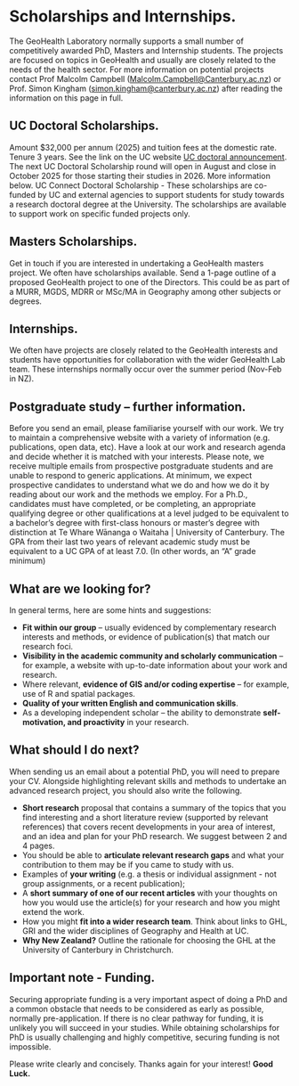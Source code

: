 # **Scholarships and Internships.**

The GeoHealth Laboratory normally supports a small number of competitively awarded PhD, Masters and Internship students. 
The projects are focused on topics in GeoHealth and usually are closely related to the needs of the health sector. 
For more information on potential projects contact Prof Malcolm Campbell (Malcolm.Campbell@Canterbury.ac.nz) or Prof. Simon Kingham (simon.kingham@canterbury.ac.nz) after reading the information on this page in full.

## **UC Doctoral Scholarships.**

Amount $32,000 per annum (2025) and tuition fees at the domestic rate. Tenure 3 years. See the link on the UC website [UC doctoral announcement](https://www.canterbury.ac.nz/study/getting-started/scholarships/doctoral-scholarships).
The next UC Doctoral Scholarship round will open in August and close in October 2025 for those starting their studies in 2026. 
More information below. UC Connect Doctoral Scholarship - These scholarships are co-funded by UC and external agencies to support students for study towards a research doctoral degree at the University. 
The scholarships are available to support work on specific funded projects only.

## **Masters Scholarships.**

Get in touch if you are interested in undertaking a GeoHealth masters project. We often have scholarships available. Send a 1-page outline of a proposed GeoHealth project to one of the Directors. This could be as part of a MURR, MGDS, MDRR or MSc/MA in Geography among other subjects or degrees.

## **Internships.**

We often have projects are closely related to the GeoHealth interests and students have opportunities for collaboration with the wider GeoHealth Lab team. These internships normally occur over the summer period (Nov-Feb in NZ).

## **Postgraduate study – further information.**

Before you send an email, please familiarise yourself with our work. 
We try to maintain a comprehensive website with a variety of information (e.g. publications, open data, etc). 
Have a look at our work and research agenda and decide whether it is matched with your interests. 
Please note, we receive multiple emails from prospective postgraduate students and are unable to respond to generic applications. 
At minimum, we expect prospective candidates to understand what we do and how we do it by reading about our work and the methods we employ.
For a Ph.D., candidates must have completed, or be completing, an appropriate qualifying degree or other qualifications at a level judged to be equivalent to a bachelor’s degree with first-class honours or master’s degree with distinction at Te Whare Wānanga o Waitaha | University of Canterbury. 
The GPA from their last two years of relevant academic study must be equivalent to a UC GPA of at least 7.0. (In other words, an “A” grade minimum)

## What are we looking for?

In general terms, here are some hints and suggestions:
-	**Fit within our group** – usually evidenced by complementary research interests and methods, or evidence of publication(s) that match our research foci.
-	**Visibility in the academic community and scholarly communication** – for example, a website with up-to-date information about your work and research.
-	Where relevant, **evidence of GIS and/or coding expertise** – for example, use of R and spatial packages.
-	**Quality of your written English and communication skills**.
-	As a developing independent scholar – the ability to demonstrate **self-motivation, and proactivity** in your research.

## **What should I do next?**

When sending us an email about a potential PhD, you will need to prepare your CV. Alongside highlighting relevant skills and methods to undertake an advanced research project, you should also write the following.
-	**Short research** proposal that contains a summary of the topics that you find interesting and a short literature review (supported by relevant references) that covers recent developments in your area of interest, and an idea and plan for your PhD research. We suggest between 2 and 4 pages. 
-	You should be able to **articulate relevant research gaps** and what your contribution to them may be if you came to study with us.
-	Examples of **your writing** (e.g. a thesis or individual assignment - not group assignments, or a recent publication);
-	A **short summary of one of our recent articles** with your thoughts on how you would use the article(s) for your research and how you might extend the work.
-	How you might **fit into a wider research team**. Think about links to GHL, GRI and the wider disciplines of Geography and Health at UC.
-	**Why New Zealand?** Outline the rationale for choosing the GHL at the University of Canterbury in Christchurch.

## **Important note - Funding.**

Securing appropriate funding is a very important aspect of doing a PhD and a common obstacle that needs to be considered as early as possible, normally pre-application. 
If there is no clear pathway for funding, it is unlikely you will succeed in your studies. 
While obtaining scholarships for PhD is usually challenging and highly competitive, securing funding is not impossible. 

Please write clearly and concisely. Thanks again for your interest! 
**Good Luck.**

